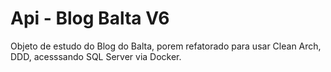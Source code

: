 # Api - Blog Balta V6

Objeto de estudo do Blog do Balta, porem refatorado para usar Clean Arch, DDD, acesssando SQL Server via Docker.
